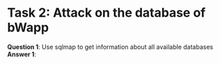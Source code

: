 # Task 2: Attack on the database of bWapp 


**Question 1**: Use sqlmap to get information about all available databases
**Answer 1**:
